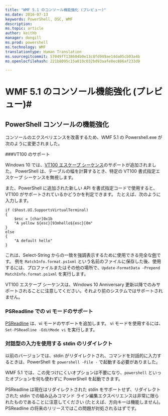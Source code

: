 ```yaml
---
title: "WMF 5.1 のコンソール機能強化 (プレビュー)"
ms.date: 2016-07-13
keywords: PowerShell, DSC, WMF
description: 
ms.topic: article
author: keithb
manager: dongill
ms.prod: powershell
ms.technology: WMF
translationtype: Human Translation
ms.sourcegitcommit: 57049ff138604b0e13c8fd949ae14da05cb03a4b
ms.openlocfilehash: 221b8095c15a810c032bd93aafe8ec886af233d9

---
```


# WMF 5.1 のコンソール機能強化 (プレビュー)#

## PowerShell コンソールの機能強化

コンソールのエクスペリエンスを改善するため、WMF 5.1 の Powershell.exe が次のように変更されました。

###VT100 のサポート

Windows 10 では、[VT100 エスケープ シーケンス](https://msdn.microsoft.com/en-us/library/windows/desktop/mt638032(v=vs.85).aspx)のサポートが追加されました。
PowerShell は、テーブルの幅を計算するとき、特定の VT100 書式指定エスケープ シーケンスを無視します。

また、PowerShell に追加された新しい API を書式指定コードで使用すると、VT100 がサポートされているかどうかを判定できます。 たとえば、次のように入力します。

```
if ($host.UI.SupportsVirtualTerminal)
{
    $esc = [char]0x1b
    "A yellow ${esc}[93mhello${esc}[0m"
}
else
{
    "A default hello"
}
```
これは、Select-String からの一致を強調表示するために使用できる完全な[例](https://gist.github.com/lzybkr/dcb973dccd54900b67783c48083c28f7)です。
例を `MatchInfo.format.ps1xml` という名前のファイルに保存した後、使用するには、プロファイルまたはその他の場所で、`Update-FormatData -Prepend MatchInfo.format.ps1xml` を実行します。

VT100 エスケープ シーケンスは、Windows 10 Anniversary 更新以降でのみサポートされることに注意してください。それより前のシステムではサポートされません。   

### PSReadline での vi モードのサポート

[PSReadline](https://github.com/lzybkr/PSReadLine) は、vi モードのサポートを追加します。 vi モードを使用するには、`Set-PSReadline -EditMode vi` を実行します。

### 対話型の入力を使用する stdin のリダイレクト 

以前のバージョンでは、stdin がリダイレクトされ、コマンドを対話的に入力するときは、PowerShell を `powershell -File -` で起動する必要がありました。

WMF 5.1 では、この見つけにくいオプションは不要になり、`powershell` といったオプションを何も使わずに PowerShell を起動できます。

PSReadline は現在はリダイレクトされた stdin をサポートせず、リダイレクトされた stdin での組み込みコマンド ライン編集エクスペリエンスは非常に限られたものであることに注意してください (たとえば、方向キーは機能しません)。  PSReadline の将来のリリースではこの問題が対処されるはずです。   



<!--HONumber=Jul16_HO3-->


